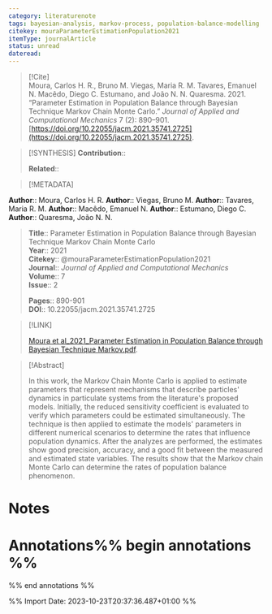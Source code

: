 ```yaml
---
category: literaturenote
tags: bayesian-analysis, markov-process, population-balance-modelling
citekey: mouraParameterEstimationPopulation2021
itemType: journalArticle
status: unread  
dateread:  
---
```


> [!Cite]  
> Moura, Carlos H. R., Bruno M. Viegas, Maria R. M. Tavares, Emanuel N. Macêdo, Diego C. Estumano, and João N. N. Quaresma. 2021. “Parameter Estimation in Population Balance through Bayesian ‎Technique Markov Chain Monte Carlo.” _Journal of Applied and Computational Mechanics_ 7 (2): 890–901. [https://doi.org/10.22055/jacm.2021.35741.2725](https://doi.org/10.22055/jacm.2021.35741.2725).

> [!SYNTHESIS] 
>**Contribution**::
>
>**Related**:: 
>

> [!METADATA]  
>
**Author**:: Moura, Carlos H. R.
**Author**:: Viegas, Bruno M.
**Author**:: Tavares, Maria R. M.
**Author**:: Macêdo, Emanuel N.
**Author**:: Estumano, Diego C.
**Author**:: Quaresma, João N. N.<br>
> **Title**:: Parameter Estimation in Population Balance through Bayesian ‎Technique Markov Chain Monte Carlo    
> **Year**:: 2021     
> **Citekey**:: @mouraParameterEstimationPopulation2021    
>**Journal**:: *Journal of Applied and Computational Mechanics*    
>**Volume**:: 7    
>**Issue**:: 2     
>    
>    
>     
> **Pages**:: 890-901    
>**DOI**:: 10.22055/jacm.2021.35741.2725    
>

> [!LINK] 
>
> [Moura et al_2021_Parameter Estimation in Population Balance through Bayesian Technique Markov.pdf](file:///Users/steven/Library/CloudStorage/GoogleDrive-steven.golovkine@ul.ie/My%20Drive/bibliography/Journal%20of%20Applied%20and%20Computational%20Mechanics/2021/Moura%20et%20al_2021_Parameter%20Estimation%20in%20Population%20Balance%20through%20Bayesian%20Technique%20Markov.pdf).

>[!Abstract]
>
>In this work, the Markov Chain Monte Carlo is applied to estimate parameters that represent mechanisms that describe particles' dynamics in particulate systems from the literature's proposed models. Initially, the reduced sensitivity coefficient is evaluated to verify which parameters could be estimated simultaneously. The technique is then applied to estimate the models' parameters in different numerical scenarios to determine the rates that influence population dynamics. After the analyzes are performed, the estimates show good precision, accuracy, and a good fit between the measured and estimated state variables. The results show that the Markov chain Monte Carlo can determine the rates of population balance phenomenon.
>>


# Notes<br>
# Annotations%% begin annotations %%  
 
  
%% end annotations %%

%% Import Date: 2023-10-23T20:37:36.487+01:00 %%
